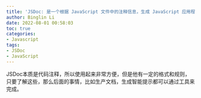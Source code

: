 ```yaml
---
title: 'JSDoc: 是一个根据 JavaScript 文件中的注释信息，生成 JavaScript 应用程序或库、模块的API文档的工具'
author: Binglin Li
date: 2022-08-01 00:58:03
toc: true
categories:
- Javascript
tags:
- JSDoc
- JavaScript
---
```


JSDoc本质是代码注释，所以使用起来非常方便，但是他有一定的格式和规则，只要了解这些，那么后面的事情，比如生产文档，生成智能提示都可以通过工具来完成。
